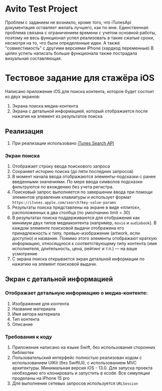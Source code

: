 # Avito Test Project
Проблем с заданием не возникло, кроме того, что iTunesApi документация оставляет желать лучшего, как по мне. 
Единственная проблема связана с ограничением времени с учетом основной работы, поэтому не весь функционал успел реализовать в такие сжатые сроки, несмотря на то, что были определенные идеи. А также "совместимость" с другими версиями iPhone (хардкод переменные)
В целях успеть написать больше функционала также пострадала визуальная составляющая.


# Тестовое задание для стажёра iOS
Написано приложение iOS для поиска контента, которое будет состоит из двух экранов:
1. Экрана поиска медиа-контента
2. Экрана с детальной информацией, который отображается после нажатия на элемент из результатов поиска
## Реализация
1. При реализации  использовано [iTunes Search API](https://developer.apple.com/library/archive/documentation/AudioVideo/Conceptual/iTuneSearchAPI/index.html#//apple_ref/doc/uid/TP40017632-CH3-SW1)
### Экран поиска
1. Отображает строку ввода поискового запроса
2. Сохраняет историю поиска (до пяти последних запросов)
3. В момент начала ввода отображаются элементы-подсказки с ранее введенными значениями. По мере ввода символов подсказки фильтруются по вхождению без учета регистра.
4. Поисковый запрос выполняется по завершении ввода при помощи элементов управления клавиатуры и использует формат `https://itunes.apple.com/search?key-value-params`
5. Результаты поиска представлены на экране в виде «плиток», расположенных в два столбца (по умолчанию limit = 30)
6. В результатах поиска поддерживаются для отображения как минимум двух типов медиаконтента (например, `movie` и `audiobook`).  В каждом элементе поисковой выдачи отображена его принадлежность к типу, превью-изображение (artwork, если доступно) и название.  Помимо этого элементы отображают краткую информацию, относящуюся к соответствующему типу контента (имя исполнителя, длительность, цена, рейтинг и т.п.) — на ваше усмотрение
7. С экрана поиска открывается экран детальной информации по нажатию на элемент поисковой выдачи.
## Экран с детальной информацией
### Отображает детальную информацию о медиа-контенте:
1. Изображение для контента
2. Название материала
3. Имя автора материала
4. Тип контента 
6. Описание
### Требования к коду
1. Приложение написано на языке Swift, без использования сторонних библиотек
2. Пользовательский интерфейс полностью реализован кодом с использованием UIKit (без SwiftUI), с использованием MVC архитектуры. Минимальная версия iOS - 13.0. Для запуска проекта необходимо его клонировать и запустить в xcode. Все симуляции проделаны на iPhone 15 pro
3. Для выполнения сетевых запросов используется `URLSession`
